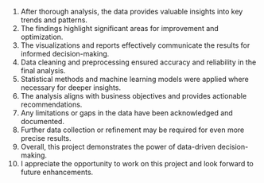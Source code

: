 1. After thorough analysis, the data provides valuable insights into key trends and patterns.  
2. The findings highlight significant areas for improvement and optimization.  
3. The visualizations and reports effectively communicate the results for informed decision-making.  
4. Data cleaning and preprocessing ensured accuracy and reliability in the final analysis.  
5. Statistical methods and machine learning models were applied where necessary for deeper insights.  
6. The analysis aligns with business objectives and provides actionable recommendations.  
7. Any limitations or gaps in the data have been acknowledged and documented.  
8. Further data collection or refinement may be required for even more precise results.  
9. Overall, this project demonstrates the power of data-driven decision-making.  
10. I appreciate the opportunity to work on this project and look forward to future enhancements.  
